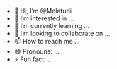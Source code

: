 - 👋 Hi, I’m @Molatudi
- 👀 I’m interested in ...
- 🌱 I’m currently learning ...
- 💞️ I’m looking to collaborate on ...
- 📫 How to reach me ...
- 😄 Pronouns: ...
- ⚡ Fun fact: ...

<!---
Molatudi/Molatudi is a ✨ special ✨ repository because its `README.md` (this file) appears on your GitHub profile.
You can click the Preview link to take a look at your changes.
--->
